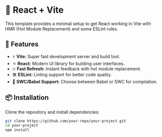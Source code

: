 # 🌟 React + Vite

This template provides a minimal setup to get React working in Vite with HMR (Hot Module Replacement) and some ESLint rules.

## 🚀 Features

- ⚡ **Vite:** Super fast development server and build tool.
- ⚛️ **React:** Modern UI library for building user interfaces.
- 🔥 **Fast Refresh:** Instant feedback with hot module replacement.
- 🛠️ **ESLint:** Linting support for better code quality.
- 🎯 **SWC/Babel Support:** Choose between Babel or SWC for compilation.

## 📦 Installation

Clone the repository and install dependencies:

```sh
git clone https://github.com/your-repo/your-project.git
cd your-project
npm install
